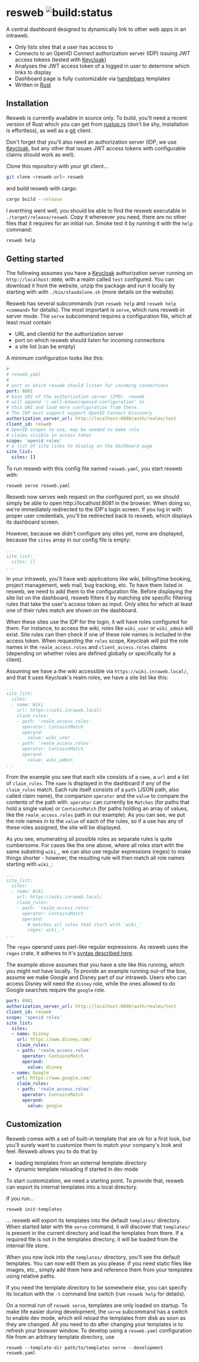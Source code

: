 # resweb ![build:status](https://travis-ci.com/upachler/resweb.svg?branch=master&amp;status=passed) 
 
 A central dashboard designed to dynamically link to other web apps in an intraweb.
 
 * Only lists sites that a user has access to
 * Connects to an OpenID Connect authorization server (IDP) issuing JWT access tokens (tested with [Keycloak](https://www.keycloak.org/))
 * Analyses the JWT access token of a logged in user to determine which links to display
 * Dashboard page is fully customizable via  [handlebars](http://handlebarsjs.com/) templates
 * Written in [Rust](https://rust-lang.org)
  


## Installation ##

Resweb is currently available in source only. To build, you'll need a recent version of Rust which you can get from [rustup.rs](https://rustup.rs/) (don't be shy, installation is effortless), as well as a [git](https://git-scm.com/) client.

Don't forget that you'll also need an authorization server (IDP, we use [Keycloak](https://www.keycloak.org/), but any other that issues JWT access tokens with configurable claims should work as well).

Clone this repository with your git client...

```sh
git clone <resweb-url> resweb
```

and build resweb with cargo:

```sh
cargo build --release
```

I everthing went well, you should be able to find the resweb executable in `./target/release/resweb`. Copy it whereever you need, there are no other files that it requires for an initial run. Smoke test it by running it with the `help` command:

```sh
resweb help
```

 ## Getting started ##
 
 The following assumes you have a [Keycloak](https://www.keycloak.org/) authorization server running on `http://localhost:8080`, with a realm called `test` configured. You can download it from the website, unzip the package and run it locally by starting with with `./bin/standalone.sh` (more details on the website).

 Resweb has several subcommands (run `resweb help` and `resweb help <command>` for details). The most important is `serve`, which runs resweb in server mode. The `serve` subcommand requires a configuration file, which at least must contain
 * URL and clientId for the authorization server
 * port on which resweb should listen for incoming connections
 * a site list (can be empty)

A minimum configuration looks like this:
```yaml
#
# resweb.yaml
#
# port on which resweb should listen for incoming connections
port: 8081
# base URI of the authorization server (IPD). resweb  
# will append '/.well-known/openid-configuration' to 
# this URI and load more configuration from there. 
# The IDP must support support OpenID Connect Discovery
authorization_server_url: http://localhost:8080/auth/realms/test
client_id: resweb
# OpenID scopes to use, may be needed to make role 
# claims visible in access token
scope: 'openid roles'
# a list of site links to display on the dashboard page
site_list:
  sites: []
```

To run resweb with this config file named `resweb.yaml`, you start resweb with:
```
resweb serve resweb.yaml
```

Resweb now serves web request on the configured port, so we should simply be able to open http://localhost:8081 in the browser.
When doing so, we're immediately redirected to the IDP's login screen. If you log in with proper user credentials, you'll be redirected back to resweb, which displays its dashboard screen. 

However, because we didn't configure any sites yet, none are displayed, because the `sites` array in our config file is empty:

```yaml
...
site_list:
  sites: []
...
```
In your intraweb, you'll have web applications like wiki, billing/time booking, project management, web mail, bug tracking, etc. To have them listed in resweb, we need to add them to the configuration file. Before displaying the site list on the dashboard, resweb filters it by matching site specific filtering rules that take the user's access token as input. Only sites for which at least one of their rules match are shown on the dashboard.

When these sites use the IDP for the login, it will have roles configured for them. For instance, to access the wiki, roles like `wiki_user` or `wiki_admin` will exist. Site rules can then check if one of these role names is included in the access token. When requesting the `roles` scope, Keycloak will put the role names in the `realm_access.roles` and `client_access.roles` claims (depending on whether roles are defined globally or specifically for a client).

Assuming we have a the wiki accessible via `https://wiki.inraweb.local/`, and that it uses Keycloak's realm roles, we have a site list like this:

```yaml
...
site_list:
  sites:
  - name: Wiki
    url: https://wiki.inraweb.local/
    claim_rules:
    - path: 'realm_access.roles'
      operator: ContainsMatch
      operand:
        value: wiki_user
    - path: 'realm_access.roles'
      operator: ContainsMatch
      operand:
        value: wiki_admin
...
```

From the example you see that each site consists of a `name`, a `url` and a list of `claim_rules`. The `name` is displayed in the dashboard if any of the `claim_rules` match. 
Each rule itself consists of a `path` (JSON path, also called claim name), the comparson `operator` and the `value` to compare the contents of the path with. `operator` can currently be `Matches` (for paths that hold a single value) or `ContainsMatch` (for paths holding an array of values, like the `realm_access.roles` path in our example). As you can see, we put the role names in to the `value` of each of the rules, so if a use has any of these roles assigned, the site will be displayed.

As you see, enumerating all possible roles as separate rules is quite cumbersome. For cases like the one above, where all roles start with the same substring `wiki_`, we can also use regular expressions (regex) to make things shorter - however, the resulting rule will then match all role names starting with `wiki_`:
```yaml
...
site_list:
  sites:
  - name: Wiki
    url: https://wiki.inraweb.local/
    claim_rules:
    - path: 'realm_access.roles'
      operator: ContainsMatch
      operand:
        # matches all roles that start with 'wiki_'
        regex: wiki_.*
...
```

The `regex` operand uses perl-like regular expressions. As resweb uses the `regex` crate, it adheres to it's [syntax described here](https://docs.rs/regex/1.5/regex/#syntax).

The example above assumes that you have a site like this running, which you might not have locally. To provide an example running out-of the box, assume we make Google and Disney part of our intraweb. Users who can access Disney will need the `disney` role, while the ones allowed to do Google searches require the `google` role.

```yaml
port: 8081
authorization_server_url: http://localhost:8080/auth/realms/test
client_id: resweb
scope: 'openid roles'
site_list:
  sites:
  - name: Disney
    url: https://www.disney.com/
    claim_rules:
    - path: 'realm_access.roles'
      operator: ContainsMatch
      operand:
        value: disney
  - name: Google
    url: https://www.google.com/
    claim_rules:
    - path: 'realm_access.roles'
      operator: ContainsMatch
      operand:
        value: google
```

## Customization ##

Resweb comes with a set of built-in template that are ok for a first look, but you'll surely want to customize them to match your company's look and feel. Resweb allows you to do that by
* loading templates from an external template directory
* dynamic template reloading if started in dev mode

To start customization, we need a starting point. To provide that, resweb can export its internal templates into a local directory. 

If you run...
```sh
resweb init-templates
```
... resweb will export its templates into the default `templates/` directory. When started later with the `serve` command, it will discover that `templates/` is present in the current directory and load the templates from there. If a required file is not in the templates directory, it will be loaded from the internal file store.

When you now look into the `templates/` directory, you'll see the default templates. You can now edit them as you please. If you need static files like images, etc., simply add them here and reference them from your templates using relative paths.

If you need the template directory to be somewhere else, you can specify its location with the `-t` command line switch (run `resweb help` for details).

On a normal run of `resweb serve`, templates are only loaded on startup. To make life easier during development, the `serve` subcommand has a switch to enable dev mode, which will reload the templates from disk as soon as they are changed. All you need to do after changing your templates is to refresh your browser window. To develop using a `resweb.yaml` configuration file from an arbitrary template directory, use

```
resweb --template-dir path/to/templates serve --development resweb.yaml
```
